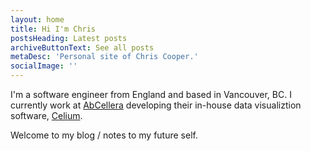 ```yaml
---
layout: home
title: Hi I'm Chris
postsHeading: Latest posts
archiveButtonText: See all posts
metaDesc: 'Personal site of Chris Cooper.'
socialImage: ''
---
```


I'm a software engineer from England and based in Vancouver, BC. I currently work at [AbCellera](https://www.abcellera.com/) developing their in-house data visualiztion software, [Celium](https://www.abcellera.com/technology#step-celium).

Welcome to my blog / notes to my future self.

